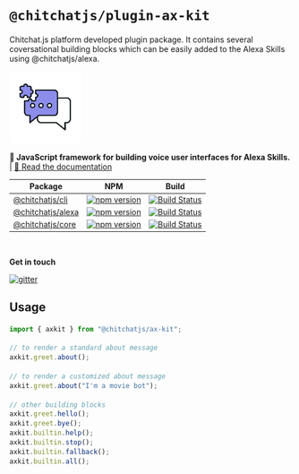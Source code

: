 # `@chitchatjs/plugin-ax-kit`

Chitchat.js platform developed plugin package. It contains several coversational building blocks which can be easily added to the Alexa Skills using @chitchatjs/alexa.

![](./images/logo/logo-128x128.png)

<strong>🤖 JavaScript framework for building voice user interfaces for Alexa Skills. </strong> | <a href="https://chitchat.js.org">📄 Read the documentation </a>

| Package                                                              | NPM                                                                                                                  | Build                                                                                                                                            |
| -------------------------------------------------------------------- | -------------------------------------------------------------------------------------------------------------------- | ------------------------------------------------------------------------------------------------------------------------------------------------ |
| [@chitchatjs/cli](https://www.npmjs.com/package/@chitchatjs/cli)     | [![npm version](https://badge.fury.io/js/%40chitchatjs%2Fcli.svg)](https://badge.fury.io/js/%40chitchatjs%2Fcli)     | [![Build Status](https://github.com/chitchatjs/chitchatjs/workflows/build-workflow/badge.svg)](https://github.com/chitchatjs/chitchatjs/actions) |
| [@chitchatjs/alexa](https://www.npmjs.com/package/@chitchatjs/alexa) | [![npm version](https://badge.fury.io/js/%40chitchatjs%2Falexa.svg)](https://badge.fury.io/js/%40chitchatjs%2Falexa) | [![Build Status](https://github.com/chitchatjs/chitchatjs/workflows/build-workflow/badge.svg)](https://github.com/chitchatjs/chitchatjs/actions) |
| [@chitchatjs/core](https://www.npmjs.com/package/@chitchatjs/core)   | [![npm version](https://badge.fury.io/js/%40chitchatjs%2Fcore.svg)](https://badge.fury.io/js/%40chitchatjs%2Fcore)   | [![Build Status](https://github.com/chitchatjs/chitchatjs/workflows/build-workflow/badge.svg)](https://github.com/chitchatjs/chitchatjs/actions) |

<br/>

**Get in touch**

[![gitter](https://badges.gitter.im/chitchat-js/community.png)](https://gitter.im/chitchat-js/community)

## Usage

```ts
import { axkit } from "@chitchatjs/ax-kit";

// to render a standard about message
axkit.greet.about();

// to render a customized about message
axkit.greet.about("I'm a movie bot");

// other building blocks
axkit.greet.hello();
axkit.greet.bye();
axkit.builtin.help();
axkit.builtin.stop();
axkit.builtin.fallback();
axkit.builtin.all();
```
